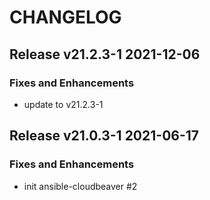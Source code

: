 # CHANGELOG

## Release v21.2.3-1  2021-12-06
### Fixes and Enhancements
- update to v21.2.3-1

## Release v21.0.3-1  2021-06-17
### Fixes and Enhancements
- init ansible-cloudbeaver #2


